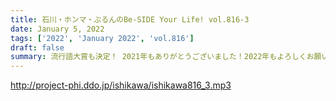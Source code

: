 ```yaml
---
title: 石川・ホンマ・ぶるんのBe-SIDE Your Life! vol.816-3
date: January 5, 2022
tags: ['2022', 'January 2022', 'vol.816']
draft: false
summary: 流行語大賞も決定！ 2021年もありがとうございました！2022年もよろしくお願いいたします！
---
```


http://project-phi.ddo.jp/ishikawa/ishikawa816_3.mp3